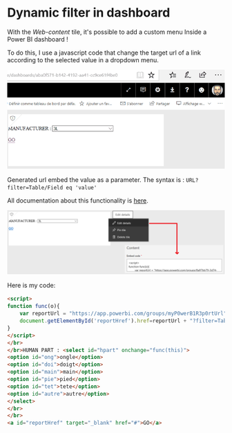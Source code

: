 # Dynamic filter in dashboard

With the _Web-content_ tile, it's possible to add a custom menu Inside a Power BI dashboard !

To do this, I use a javascript code that change the target url of a link according to the selected value in a dropdown menu.

![image](/Images/dynamic-filter-demo.gif)

Generated url embed the value as a parameter. The syntax is : ```URL?filter=Table/Field eq 'value'```

All documentation about this functionality is [here](https://docs.microsoft.com/en-us/power-bi/service-url-filters).

![image](/Images/dynamic-filter-screen.png)

Here is my code:

```html
<script> 
function func(o){
    var reportUrl = "https://app.powerbi.com/groups/myP0werB1R3p0rtUrl";
    document.getElementById('reportHref').href=reportUrl + "?filter=Table/Field eq '" + o.value + "'";
}
</script>
</br>
</br>HUMAN PART : <select id="hpart" onchange="func(this)">
<option id="ong">ongle</option>
<option id="doi">doigt</option>
<option id="main">main</option>
<option id="pie">pied</option>
<option id="tet">tete</option>
<option id="autre">autre</option>
</select>
</br>
</br>
<a id="reportHref" target="_blank" href="#">GO</a>
```